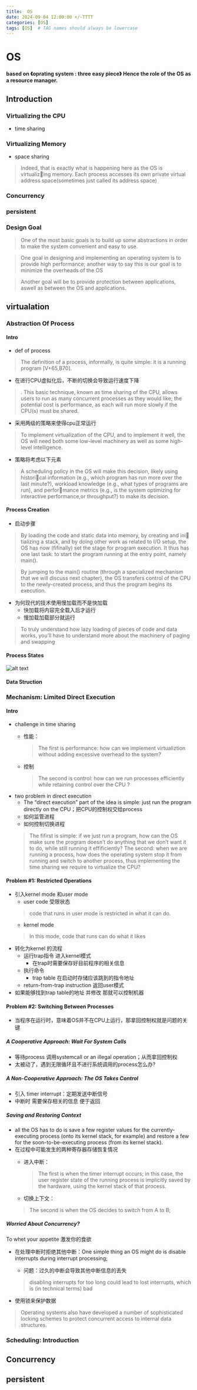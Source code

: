 ```yaml
---
title:  OS
date: 2024-09-04 12:00:00 +/-TTTT
categories: [OS]
tags: [OS]  # TAG names should always be lowercase
---
```

# OS
**based on 《oprating system : three easy piece》**
**Hence the role of the OS as a resource manager.**
## Introduction
### Virtualizing the CPU
* time sharing
  
### Virtualizing Memory
* space sharing
  
>Indeed, that is exactly what is happening here as the OS is virtualizing memory. Each process accesses its own private virtual address space(sometimes just called its address space)

### Concurrency
### persistent
### Design Goal
>One of the most basic goals is to build up some abstractions in order to make the system convenient and easy to use. 

>One goal in designing and implementing an operating system is to
 provide high performance; another way to say this is our goal is to minimize the overheads of the OS

> Another goal will be to provide protection between applications, aswell as between the OS and applications.

## virtualation
### Abstraction Of Process
#### Intro
* def of process
>The definition of a process, informally, is quite simple: it is a running program [V+65,B70].

* 在进行CPU虚拟化后，不断的切换会导致运行速度下降
>. This basic technique, known as time sharing of the CPU, allows users to run as many concurrent processes as they would like; the potential cost is performance, as each will run more slowly if the CPU(s) must be shared.

* 采用两级的策略来使得cpu正常运行
>To implement virtualization of the CPU, and to implement it well, the
OS will need both some low-level machinery as well as some high-level
intelligence.

* 策略将考虑以下元素
>A scheduling policy in the OS will make this decision, likely using historical information (e.g., which program has run more over the last minute?),
workload knowledge (e.g., what types of programs are run), and performance metrics (e.g., is the system optimizing for interactive performance,or throughput?) to make its decision.

#### Process Creation 
* 启动步骤
> By loading the code and static data into memory, by creating and ini tializing a stack, and by doing other work as related to I/O setup, the OS
 has now (fifinally) set the stage for program execution. It thus has one last
 task: to start the program running at the entry point, namely main().

>By jumping to the main() routine (through a specialized mechanism that
we will discuss next chapter), the OS transfers control of the CPU to the
newly-created process, and thus the program begins its execution.

* 为何现代的技术使用慢加载而不是快加载
  * 快加载将内容完全载入后才运行
  * 慢加载加载部分就运行
>To truly understand how lazy loading
 of pieces of code and data works, you’ll have to understand more about the machinery of paging and swapping

#### Process States
 ![alt text](https://raw.githubusercontent.com/huazZeng/huazZeng.github.io/main/_posts/img/OSprocessState.png)

#### Data Struction

### Mechanism: Limited Direct Execution
#### Intro
* challenge in time sharing
  * 性能：
    > The first is performance: how can we implement virtualiztion without adding excessive overhead to the system?  

  * 控制
    > The second is control: how can we run processes efficiently while retaining control over the CPU ?
* two problem in direct execution
  *  The “direct execution” part of the idea is simple: just run the program directly on the CPU；把CPU的控制权交给process
  * 如何监管进程
  * 如何控制切换进程
  > The fifirst is simple: if we just run a
 program, how can the OS make sure the program doesn’t do anything
 that we don’t want it to do, while still running it effificiently? The second:
 when we are running a process, how does the operating system stop it
 from running and switch to another process, thus implementing the time
 sharing we require to virtualize the CPU?

#### Problem #1: Restricted Operations
* 引入kernel mode 和user mode
  * user code 受限状态
   > code that runs in user mode is restricted in what it can do.
  * kernel mode 
   > In this mode, code that runs can do what it likes
* 转化为kernel 的流程
  * 运行trap指令 进入kernel模式
    * 在trap时需要保存好目前程序的相关信息
  * 执行命令
    * trap table 在启动时存储应该跳到的指令地址
  * return-from-trap instruction 返回user模式
* 如果能够找到trap table的地址 并修改 那就可以控制机器

#### Problem #2: Switching Between Processes
* 当程序在运行时，意味着OS并不在CPU上运行，那拿回控制权就是问题的关键
  
##### A Cooperative Approach: Wait For System Calls
* 等待process 调用systemcall or an illegal operation；从而拿回控制权
* 太被动了，遇到无限循环且不进行系统调用的process怎么办?
  
##### A Non-Cooperative Approach: The OS Takes Control
* 引入 timer interrupt：定期发送中断信号
* 中断时 需要保存相关的信息 便于返回

##### Saving and Restoring Context
* all the OS has to do is save a few register values
for the currently-executing process (onto its kernel stack, for example) and restore a few for the soon-to-be-executing process (from its kernel stack).
* 在过程中可能发生的两种寄存器存储恢复情况
  * 进入中断：
    > The first is when the timer interrupt occurs; in this case, the user register state of the running process is implicitly saved by the hardware, using the kernel stack of that process. 

  * 切换上下文：
  > The second is when the OS decides to switch from A to B;
  
#####  Worried About Concurrency? 
To whet your appetite 激发你的食欲
* 在处理中断时拒绝其他中断：One simple thing an OS might do is disable interrupts during interrupt processing;
  *  问题：过久的中断会导致其他中断信息的丢失
   > disabling interrupts for too long could lead to lost interrupts, which is (in technical terms) bad
  
* 使用锁来保护数据
 > Operating systems also have developed a number of sophisticated
locking schemes to protect concurrent access to internal data structures.
### Scheduling: Introduction
## Concurrency




## persistent




